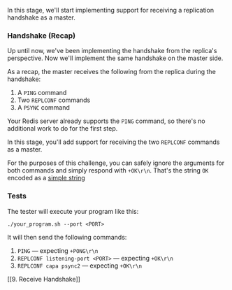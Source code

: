 In this stage, we'll start implementing support for receiving a replication handshake as a master.

### Handshake (Recap)

Up until now, we've been implementing the handshake from the replica's perspective. Now we'll implement the same handshake on the master side.

As a recap, the master receives the following from the replica during the handshake:

1. A `PING` command
2. Two `REPLCONF` commands
3. A `PSYNC` command

Your Redis server already supports the `PING` command, so there's no additional work to do for the first step.

In this stage, you'll add support for receiving the two `REPLCONF` commands as a master.

For the purposes of this challenge, you can safely ignore the arguments for both commands and simply respond with `+OK\r\n`. That's the string `OK` encoded as a [simple string](https://redis.io/docs/latest/develop/reference/protocol-spec/#simple-strings)

### Tests

The tester will execute your program like this:

```
./your_program.sh --port <PORT>
```

It will then send the following commands:

1. `PING` — expecting `+PONG\r\n`
2. `REPLCONF listening-port <PORT>` — expecting `+OK\r\n`
3. `REPLCONF capa psync2` — expecting `+OK\r\n`

[[9. Receive Handshake]]